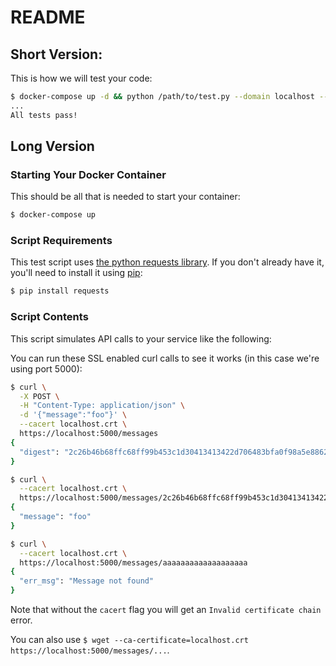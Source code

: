 # README


## Short Version:

This is how we will test your code:
```bash
$ docker-compose up -d && python /path/to/test.py --domain localhost --port 5000 --cert-path /path/to/localhost.crt
...
All tests pass!
```

## Long Version

### Starting Your Docker Container
This should be all that is needed to start your container:
```bash
$ docker-compose up
```

### Script Requirements

This test script uses [the python requests library](http://docs.python-requests.org/). If you don't already have it, you'll need to install it using [pip](https://pip.pypa.io/en/stable/):
```bash
$ pip install requests
```

### Script Contents

This script simulates API calls to your service like the following:

You can run these SSL enabled curl calls to see it works (in this case we're using port 5000):
```bash
$ curl \
  -X POST \
  -H "Content-Type: application/json" \
  -d '{"message":"foo"}' \
  --cacert localhost.crt \
  https://localhost:5000/messages
{
  "digest": "2c26b46b68ffc68ff99b453c1d30413413422d706483bfa0f98a5e886266e7ae"
}
```

```bash
$ curl \
  --cacert localhost.crt \
  https://localhost:5000/messages/2c26b46b68ffc68ff99b453c1d30413413422d706483bfa0f98a5e886266e7ae
{
  "message": "foo"
}
```

```bash
$ curl \
  --cacert localhost.crt \
  https://localhost:5000/messages/aaaaaaaaaaaaaaaaaaa
{
  "err_msg": "Message not found"
}
```

Note that without the `cacert` flag you will get an `Invalid certificate chain` error.

You can also use `$ wget --ca-certificate=localhost.crt https://localhost:5000/messages/...`.
